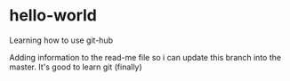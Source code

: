 # hello-world
Learning how to use git-hub

Adding information to the read-me file so i can update this branch into the master.
It's good to learn git (finally)
